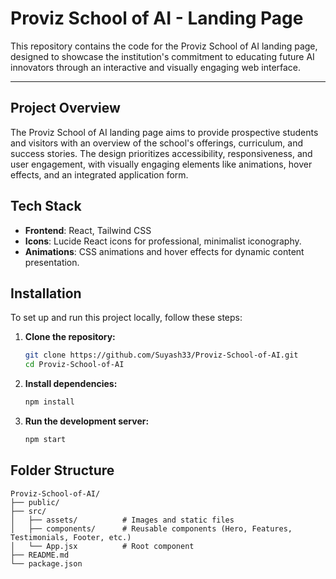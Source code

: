 # Proviz School of AI - Landing Page

This repository contains the code for the Proviz School of AI landing page, designed to showcase the institution's commitment to educating future AI innovators through an interactive and visually engaging web interface.

---

## Project Overview

The Proviz School of AI landing page aims to provide prospective students and visitors with an overview of the school's offerings, curriculum, and success stories. The design prioritizes accessibility, responsiveness, and user engagement, with visually engaging elements like animations, hover effects, and an integrated application form.

## Tech Stack

- **Frontend**: React, Tailwind CSS
- **Icons**: Lucide React icons for professional, minimalist iconography.
- **Animations**: CSS animations and hover effects for dynamic content presentation.

## Installation

To set up and run this project locally, follow these steps:

1. **Clone the repository:**
   ```bash
   git clone https://github.com/Suyash33/Proviz-School-of-AI.git
   cd Proviz-School-of-AI
   ```

2. **Install dependencies:**
   ```bash
   npm install
   ```

3. **Run the development server:**
   ```bash
   npm start
   ```

## Folder Structure

```
Proviz-School-of-AI/
├── public/
├── src/
│   ├── assets/          # Images and static files
│   ├── components/      # Reusable components (Hero, Features, Testimonials, Footer, etc.)
│   └── App.jsx          # Root component
├── README.md
└── package.json
```
